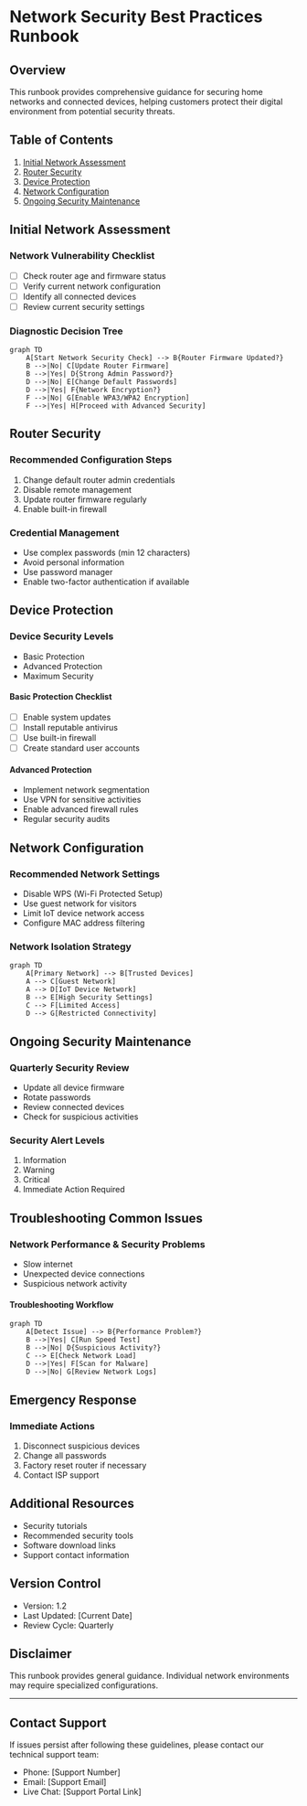 # Network Security Best Practices Runbook

## Overview
This runbook provides comprehensive guidance for securing home networks and connected devices, helping customers protect their digital environment from potential security threats.

## Table of Contents
1. [Initial Network Assessment](#initial-network-assessment)
2. [Router Security](#router-security)
3. [Device Protection](#device-protection)
4. [Network Configuration](#network-configuration)
5. [Ongoing Security Maintenance](#ongoing-security-maintenance)

## Initial Network Assessment

### Network Vulnerability Checklist
- [ ] Check router age and firmware status
- [ ] Verify current network configuration
- [ ] Identify all connected devices
- [ ] Review current security settings

### Diagnostic Decision Tree
```mermaid
graph TD
    A[Start Network Security Check] --> B{Router Firmware Updated?}
    B -->|No| C[Update Router Firmware]
    B -->|Yes| D{Strong Admin Password?}
    D -->|No| E[Change Default Passwords]
    D -->|Yes| F{Network Encryption?}
    F -->|No| G[Enable WPA3/WPA2 Encryption]
    F -->|Yes| H[Proceed with Advanced Security]
```

## Router Security

### Recommended Configuration Steps
1. Change default router admin credentials
2. Disable remote management
3. Update router firmware regularly
4. Enable built-in firewall

### Credential Management
- Use complex passwords (min 12 characters)
- Avoid personal information
- Use password manager
- Enable two-factor authentication if available

## Device Protection

### Device Security Levels
- Basic Protection
- Advanced Protection
- Maximum Security

#### Basic Protection Checklist
- [ ] Enable system updates
- [ ] Install reputable antivirus
- [ ] Use built-in firewall
- [ ] Create standard user accounts

#### Advanced Protection
- Implement network segmentation
- Use VPN for sensitive activities
- Enable advanced firewall rules
- Regular security audits

## Network Configuration

### Recommended Network Settings
- Disable WPS (Wi-Fi Protected Setup)
- Use guest network for visitors
- Limit IoT device network access
- Configure MAC address filtering

### Network Isolation Strategy
```mermaid
graph TD
    A[Primary Network] --> B[Trusted Devices]
    A --> C[Guest Network]
    A --> D[IoT Device Network]
    B --> E[High Security Settings]
    C --> F[Limited Access]
    D --> G[Restricted Connectivity]
```

## Ongoing Security Maintenance

### Quarterly Security Review
- Update all device firmware
- Rotate passwords
- Review connected devices
- Check for suspicious activities

### Security Alert Levels
1. Information
2. Warning
3. Critical
4. Immediate Action Required

## Troubleshooting Common Issues

### Network Performance & Security Problems
- Slow internet
- Unexpected device connections
- Suspicious network activity

#### Troubleshooting Workflow
```mermaid
graph TD
    A[Detect Issue] --> B{Performance Problem?}
    B -->|Yes| C[Run Speed Test]
    B -->|No| D{Suspicious Activity?}
    C --> E[Check Network Load]
    D -->|Yes| F[Scan for Malware]
    D -->|No| G[Review Network Logs]
```

## Emergency Response

### Immediate Actions
1. Disconnect suspicious devices
2. Change all passwords
3. Factory reset router if necessary
4. Contact ISP support

## Additional Resources
- Security tutorials
- Recommended security tools
- Software download links
- Support contact information

## Version Control
- Version: 1.2
- Last Updated: [Current Date]
- Review Cycle: Quarterly

## Disclaimer
This runbook provides general guidance. Individual network environments may require specialized configurations.

---

## Contact Support
If issues persist after following these guidelines, please contact our technical support team:
- Phone: [Support Number]
- Email: [Support Email]
- Live Chat: [Support Portal Link]